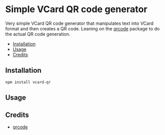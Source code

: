 # Simple VCard QR code generator

Very simple VCard QR code generator that manipulates text into VCard format and then creates a QR code. Leaning on the [qrcode](https://github.com/soldair/node-qrcode) package to do the actual QR code generation.

- [Installation](#installation)
- [Usage](#usage)
- [Credits](#credits)

## Installation

`npm install vcard-qr`

## Usage

## Credits

- [qrcode](https://github.com/soldair/node-qrcode)
